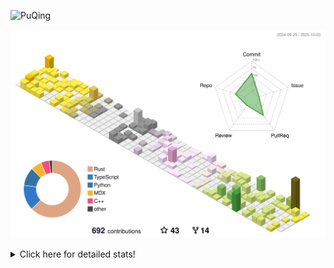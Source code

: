 ![PuQing](https://user-images.githubusercontent.com/27223114/171565019-9a56fae6-b08b-421f-99db-7e830da42371.png)

![](./profile-3d-contrib/profile-season-animate.svg)

<details>
<summary>Click here for detailed stats!</summary>

<!--START_SECTION:waka-->
![Lines of code](https://img.shields.io/badge/From%20Hello%20World%20I%27ve%20Written-2.7%20million%20lines%20of%20code-blue)

**🐱 My GitHub Data** 

> 📦 470.1 kB Used in GitHub's Storage 
 > 
> 🏆 515 Contributions in the Year 2025
 > 
> 🚫 Not Opted to Hire
 > 
> 📜 36 Public Repositories 
 > 
> 🔑 36 Private Repositories 
 > 
**I'm an Early 🐤** 

```text
🌞 Morning                1015 commits        ██░░░░░░░░░░░░░░░░░░░░░░░   09.38 % 
🌆 Daytime                4666 commits        ███████████░░░░░░░░░░░░░░   43.13 % 
🌃 Evening                2932 commits        ███████░░░░░░░░░░░░░░░░░░   27.10 % 
🌙 Night                  2205 commits        █████░░░░░░░░░░░░░░░░░░░░   20.38 % 
```


📊 **This Week I Spent My Time On** 

```text
💬 Programming Languages: 
Python                   10 hrs              ████████████████░░░░░░░░░   63.05 % 
Swift                    3 hrs 46 mins       ██████░░░░░░░░░░░░░░░░░░░   23.80 % 
CSV                      1 hr 14 mins        ██░░░░░░░░░░░░░░░░░░░░░░░   07.81 % 
JSON                     31 mins             █░░░░░░░░░░░░░░░░░░░░░░░░   03.33 % 
Other                    8 mins              ░░░░░░░░░░░░░░░░░░░░░░░░░   00.88 % 

🔥 Editors: 
VS Code                  15 hrs 52 mins      █████████████████████████   100.00 % 

💻 Operating System: 
Linux                    11 hrs 21 mins      ██████████████████░░░░░░░   71.51 % 
Mac                      4 hrs 17 mins       ███████░░░░░░░░░░░░░░░░░░   27.01 % 
WSL                      14 mins             ░░░░░░░░░░░░░░░░░░░░░░░░░   01.48 % 
```


<!--END_SECTION:waka-->
</details>
